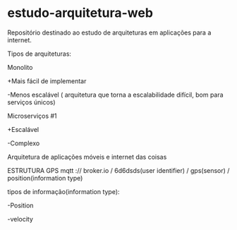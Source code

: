 # estudo-arquitetura-web
Repositório destinado ao estudo de arquiteturas em aplicações para a internet.

Tipos de arquiteturas:

Monolito

+Mais fácil de implementar

-Menos escalável ( arquitetura que torna a escalabilidade difícil, bom para serviços únicos)

Microserviços #1

+Escalável

-Complexo

Arquitetura de aplicações móveis e internet das coisas

ESTRUTURA GPS
mqtt :// broker.io / 6d6dsds(user identifier) / gps(sensor) / position(information type)

tipos de informação(information type): 

-Position

-velocity
